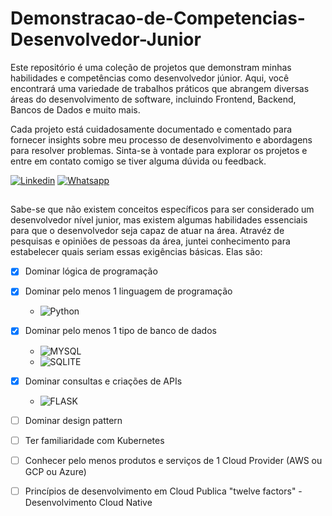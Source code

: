 # Demonstracao-de-Competencias-Desenvolvedor-Junior
Este repositório é uma coleção de projetos que demonstram minhas habilidades e competências como desenvolvedor júnior. Aqui, você encontrará uma variedade de trabalhos práticos que abrangem diversas áreas do desenvolvimento de software, incluindo Frontend, Backend, Bancos de Dados e muito mais.

Cada projeto está cuidadosamente documentado e comentado para fornecer insights sobre meu processo de desenvolvimento e abordagens para resolver problemas. Sinta-se à vontade para explorar os projetos e entre em contato comigo se tiver alguma dúvida ou feedback.

[![Linkedin](https://img.shields.io/badge/LinkedIn-0077B5?style=for-the-badge&logo=linkedin&logoColor=white)](https://linkedin.com/in/samuel-raposo-072ab7266)
[![Whatsapp](https://img.shields.io/badge/WhatsApp-25D366?style=for-the-badge&logo=whatsapp&logoColor=white)](https://api.whatsapp.com/send/?phone=5527992297504&text&type=phone_number&app_absent=0)

##

Sabe-se que não existem conceitos específicos para ser considerado um desenvolvedor nível junior, mas existem algumas habilidades essenciais para que o desenvolvedor seja capaz de atuar na área. Atravéz de pesquisas e opiniões de pessoas da área, juntei conhecimento para estabelecer quais seriam essas exigências básicas. Elas são:

- [x] Dominar lógica de programação
- [x] Dominar pelo menos 1 linguagem de programação
  - ![Python](https://img.shields.io/badge/Python-3776AB?style=for-the-badge&logo=python&logoColor=white)
- [x] Dominar pelo menos 1 tipo de banco de dados
  - ![MYSQL](https://img.shields.io/badge/MySQL-00000F?style=for-the-badge&logo=mysql&logoColor=white)
  - ![SQLITE](https://img.shields.io/badge/SQLite-07405E?style=for-the-badge&logo=sqlite&logoColor=white)
- [x] Dominar consultas e criações de APIs
  - ![FLASK](https://img.shields.io/badge/Flask-000000?style=for-the-badge&logo=flask&logoColor=white)
- [ ] Dominar design pattern
- [ ] Ter familiaridade com Kubernetes
- [ ] Conhecer pelo menos produtos e serviços de 1 Cloud Provider (AWS ou GCP ou Azure)
- [ ] Princípios de desenvolvimento em  Cloud Publica "twelve factors" - Desenvolvimento Cloud Native

